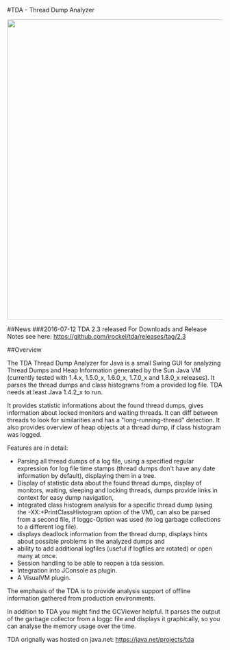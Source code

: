 #TDA - Thread Dump Analyzer

<img src="https://raw.githubusercontent.com/irockel/tda/master/tda-main-screen.png" width="700"/>

##News
###2016-07-12 TDA 2.3 released
For Downloads and Release Notes see here: https://github.com/irockel/tda/releases/tag/2.3

##Overview

The TDA Thread Dump Analyzer for Java is a small Swing GUI for analyzing Thread Dumps and Heap Information generated by the Sun Java VM (currently tested with 1.4.x, 1.5.0_x, 1.6.0_x, 1.7.0_x and 1.8.0_x releases). It parses the thread dumps and class histograms from a provided log file. TDA needs at least Java 1.4.2_x to run.

It provides statistic informations about the found thread dumps, gives information about locked monitors and waiting threads. It can diff between threads to look for similarities and has a "long-running-thread" detection. It also provides overview of heap objects at a thread dump, if class histogram was logged.

Features are in detail:

* Parsing all thread dumps of a log file, using a specified regular expression for log file time stamps (thread dumps don't have any date information by default), displaying them in a tree.
* Display of statistic data about the found thread dumps, display of monitors, waiting, sleeping and locking threads, dumps provide links in context for easy dump navigation,
* integrated class histogram analysis for a specific thread dump (using the -XX:+PrintClassHistogram option of the VM), can also be parsed from a second file, if loggc-Option was used (to log garbage collections to a different log file).
* displays deadlock information from the thread dump, displays hints about possible problems in the analyzed dumps and
* ability to add additional logfiles (useful if logfiles are rotated) or open many at once.
* Session handling to be able to reopen a tda session.
* Integration into JConsole as plugin.
* A VisualVM plugin.

The emphasis of the TDA is to provide analysis support of offline information gathered from production environments.

In addition to TDA you might find the GCViewer helpful. It parses the output of the garbage collector from a loggc file and displays it graphically, so you can analyse the memory usage over the time.

TDA orignally was hosted on java.net: https://java.net/projects/tda




